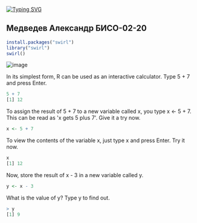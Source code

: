 [![Typing SVG](https://readme-typing-svg.herokuapp.com?color=%2336BCF7&lines=RStudio+Practice1)](https://git.io/typing-svg)
## Медведев Александр БИСО-02-20

```R
install.packages("swirl")
library("swirl")
swirl()
```
![image](https://github.com/zxcenigma/R_practice/assets/90748931/692ed0bb-866d-46e6-b3e0-1f76b5ab256b)

In its simplest form, R can be used as an interactive calculator. Type 5 + 7 and press Enter.

```R
5 + 7
[1] 12
```
To assign the result of 5 + 7 to a new variable called x, you type x <- 5 + 7. This can be read
as 'x gets 5 plus 7'. Give it a try now.

```R
x <- 5 + 7
```
To view the contents of the variable x, just type x and press Enter. Try it now.

```R
x
[1] 12
```

Now, store the result of x - 3 in a new variable called y.

```R
y <- x - 3
```

What is the value of y? Type y to find out.

```R
> y
[1] 9
```
